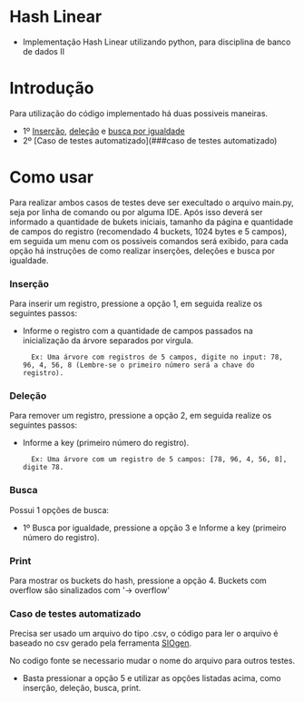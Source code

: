 # Hash Linear

- Implementação Hash Linear utilizando python, para disciplina de banco de dados II

# Introdução

Para utilização do código implementado há duas possiveis maneiras.

- 1º [Inserção](###inserção), [deleção](###deleção) e [busca por igualdade](###busca)
- 2º [Caso de testes automatizado](###caso de testes automatizado)

# Como usar

Para realizar ambos casos de testes deve ser execultado o arquivo main.py, seja por linha de comando ou por alguma IDE. Após isso deverá ser informado a quantidade de bukets iniciais, tamanho da página e quantidade de campos do registro (recomendado 4 buckets, 1024 bytes e 5 campos), em seguida um menu com os possiveis comandos será exibido, para cada opção há instruções de como realizar inserções, deleções e busca por igualdade. 

### Inserção

Para inserir um registro, pressione a opção 1, em seguida realize os seguintes passos:

- Informe o registro com a quantidade de campos passados na inicialização da árvore separados por virgula.
  
        Ex: Uma árvore com registros de 5 campos, digite no input: 78, 96, 4, 56, 8 (Lembre-se o primeiro número será a chave do registro). 

### Deleção 

Para remover um registro, pressione a opção 2, em seguida realize os seguintes passos:

- Informe a key (primeiro número do registro).
       
        Ex: Uma árvore com um registro de 5 campos: [78, 96, 4, 56, 8], digite 78.

### Busca

Possui 1 opções de busca:

- 1º Busca por igualdade, pressione a opção 3 e Informe a key (primeiro número do registro).

### Print

Para mostrar os buckets do hash, pressione a opção 4.
Buckets com overflow são sinalizados com '-> overflow'
        
### Caso de testes automatizado

Precisa ser usado um arquivo do tipo .csv, o código para ler o arquivo é baseado no csv gerado pela ferramenta [SIOgen](https://ribeiromarcos.github.io/siogen/).

No codigo fonte se necessario mudar o nome do arquivo para outros testes. 

- Basta pressionar a opção 5 e utilizar as opções listadas acima, como inserção, deleção, busca, print.













